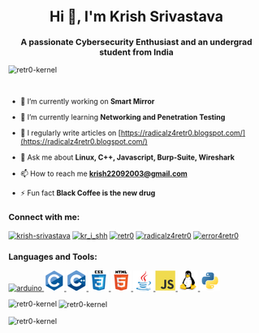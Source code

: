 <h1 align="center">Hi 👋, I'm Krish Srivastava</h1>
<h3 align="center">A passionate Cybersecurity Enthusiast and an undergrad student from India</h3>
<p align="left"> <img src="https://komarev.com/ghpvc/?username=retr0-kernel&label=Profile%20views&color=0e75b6&style=flat" alt="retr0-kernel" /> </p>

<p align="left"> <a href="https://twitter.com/" target="blank"><img src="https://img.shields.io/twitter/follow/?logo=twitter&style=for-the-badge" alt="" /></a> </p>

- 🔭 I’m currently working on **Smart Mirror**

- 🌱 I’m currently learning **Networking and Penetration Testing**

- 📝 I regularly write articles on [https://radicalz4retr0.blogspot.com/](https://radicalz4retr0.blogspot.com/)

- 💬 Ask me about **Linux, C++, Javascript, Burp-Suite, Wireshark**

- 📫 How to reach me **krish22092003@gmail.com**

- ⚡ Fun fact **Black Coffee is the new drug**

<h3 align="left">Connect with me:</h3>
<p align="left">
<a href="https://linkedin.com/in/krish-srivastava" target="blank"><img align="center" src="https://raw.githubusercontent.com/rahuldkjain/github-profile-readme-generator/master/src/images/icons/Social/linked-in-alt.svg" alt="krish-srivastava" height="30" width="40" /></a>
<a href="https://instagram.com/kr_i_shh" target="blank"><img align="center" src="https://raw.githubusercontent.com/rahuldkjain/github-profile-readme-generator/master/src/images/icons/Social/instagram.svg" alt="kr_i_shh" height="30" width="40" /></a>
<a href="https://www.youtube.com/c/retr0" target="blank"><img align="center" src="https://raw.githubusercontent.com/rahuldkjain/github-profile-readme-generator/master/src/images/icons/Social/youtube.svg" alt="retr0" height="30" width="40" /></a>
<a href="https://www.codechef.com/users/radicalz4retr0" target="blank"><img align="center" src="https://cdn.jsdelivr.net/npm/simple-icons@3.1.0/icons/codechef.svg" alt="radicalz4retr0" height="30" width="40" /></a>
<a href="https://www.leetcode.com/error4retr0" target="blank"><img align="center" src="https://raw.githubusercontent.com/rahuldkjain/github-profile-readme-generator/master/src/images/icons/Social/leet-code.svg" alt="error4retr0" height="30" width="40" /></a>
</p>

<h3 align="left">Languages and Tools:</h3>
<p align="left"> <a href="https://www.arduino.cc/" target="_blank" rel="noreferrer"> <img src="https://cdn.worldvectorlogo.com/logos/arduino-1.svg" alt="arduino" width="40" height="40"/> </a> <a href="https://www.cprogramming.com/" target="_blank" rel="noreferrer"> <img src="https://raw.githubusercontent.com/devicons/devicon/master/icons/c/c-original.svg" alt="c" width="40" height="40"/> </a> <a href="https://www.w3schools.com/cpp/" target="_blank" rel="noreferrer"> <img src="https://raw.githubusercontent.com/devicons/devicon/master/icons/cplusplus/cplusplus-original.svg" alt="cplusplus" width="40" height="40"/> </a> <a href="https://www.w3schools.com/css/" target="_blank" rel="noreferrer"> <img src="https://raw.githubusercontent.com/devicons/devicon/master/icons/css3/css3-original-wordmark.svg" alt="css3" width="40" height="40"/> </a> <a href="https://www.w3.org/html/" target="_blank" rel="noreferrer"> <img src="https://raw.githubusercontent.com/devicons/devicon/master/icons/html5/html5-original-wordmark.svg" alt="html5" width="40" height="40"/> </a> <a href="https://www.java.com" target="_blank" rel="noreferrer"> <img src="https://raw.githubusercontent.com/devicons/devicon/master/icons/java/java-original.svg" alt="java" width="40" height="40"/> </a> <a href="https://developer.mozilla.org/en-US/docs/Web/JavaScript" target="_blank" rel="noreferrer"> <img src="https://raw.githubusercontent.com/devicons/devicon/master/icons/javascript/javascript-original.svg" alt="javascript" width="40" height="40"/> </a> <a href="https://www.linux.org/" target="_blank" rel="noreferrer"> <img src="https://raw.githubusercontent.com/devicons/devicon/master/icons/linux/linux-original.svg" alt="linux" width="40" height="40"/> </a> <a href="https://www.python.org" target="_blank" rel="noreferrer"> <img src="https://raw.githubusercontent.com/devicons/devicon/master/icons/python/python-original.svg" alt="python" width="40" height="40"/> </a> </p>

<p><img align="left" src="https://github-readme-stats.vercel.app/api/top-langs?username=retr0-kernel&show_icons=true&locale=en&layout=compact" alt="retr0-kernel" /></p>

<p>&nbsp;<img align="center" src="https://github-readme-stats.vercel.app/api?username=retr0-kernel&show_icons=true&locale=en" alt="retr0-kernel" /></p>

<p><img align="center" src="https://github-readme-streak-stats.herokuapp.com/?user=retr0-kernel&" alt="retr0-kernel" /></p>
